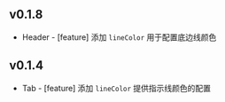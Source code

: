 
## v0.1.8
- Header - [feature] 添加 `lineColor` 用于配置底边线颜色

## v0.1.4
- Tab - [feature] 添加 `lineColor` 提供指示线颜色的配置
